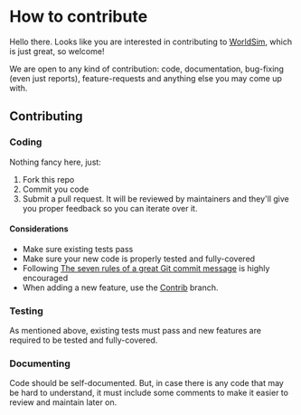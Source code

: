 # How to contribute

Hello there. Looks like you are interested in contributing to [WorldSim](https://github.com/Hyperclaw79/WorldSim), which is just great, so welcome!
  
We are open to any kind of contribution: code, documentation, bug-fixing (even just reports), feature-requests and anything else you may come up with.

## Contributing

### Coding

Nothing fancy here, just:

1. Fork this repo
1. Commit you code
1. Submit a pull request. It will be reviewed by maintainers and they'll give you proper feedback so you can iterate over it.

#### Considerations
- Make sure existing tests pass
- Make sure your new code is properly tested and fully-covered
- Following [The seven rules of a great Git commit message](https://chris.beams.io/posts/git-commit/#seven-rules) is highly encouraged
- When adding a new feature, use the [Contrib](https://github.com/Hyperclaw79/WorldSim/tree/contrib) branch.


### Testing

As mentioned above, existing tests must pass and new features are required to be tested and fully-covered.

### Documenting

Code should be self-documented. But, in case there is any code that may be hard to understand, it must include some comments to make it easier to review and maintain later on.